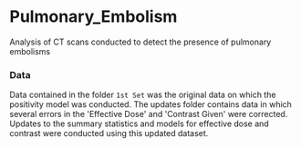 # Pulmonary_Embolism
Analysis of CT scans conducted to detect the presence of pulmonary embolisms

### Data
Data contained in the folder `1st Set` was the original data on which the positivity model was conducted. The updates folder contains data in which several errors in the 'Effective Dose' and 'Contrast Given' were corrected. Updates to the summary statistics and models for effective dose and contrast were conducted using this updated dataset.
